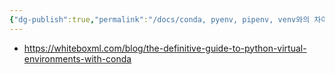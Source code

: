 ```yaml
---
{"dg-publish":true,"permalink":"/docs/conda, pyenv, pipenv, venv와의 차이점/","title":"conda, pyenv, pipenv, venv와의 차이점"}
---
```


- https://whiteboxml.com/blog/the-definitive-guide-to-python-virtual-environments-with-conda
